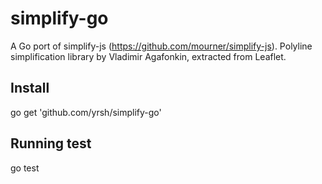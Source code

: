 simplify-go
===========

A Go port of simplify-js (https://github.com/mourner/simplify-js).
Polyline simplification library by Vladimir Agafonkin, extracted from Leaflet.

Install
-------
go get 'github.com/yrsh/simplify-go'

Running test
------------
go test
